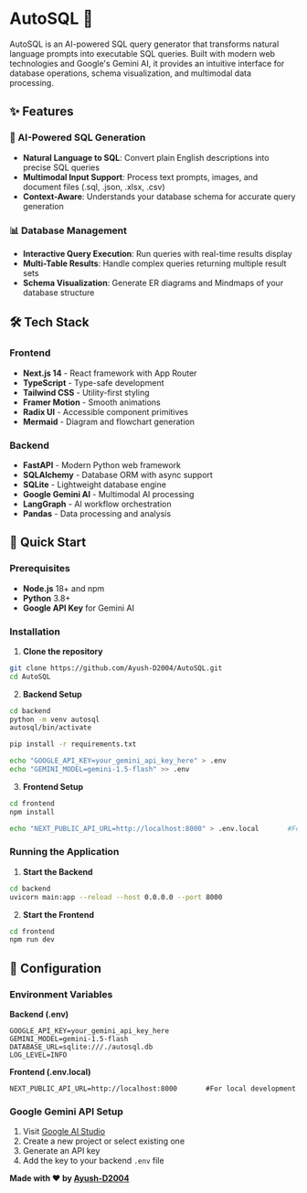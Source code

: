 # AutoSQL 🚀

AutoSQL is an AI-powered SQL query generator that transforms natural language prompts into executable SQL queries. Built with modern web technologies and Google's Gemini AI, it provides an intuitive interface for database operations, schema visualization, and multimodal data processing.

## ✨ Features

### 🤖 AI-Powered SQL Generation
- **Natural Language to SQL**: Convert plain English descriptions into precise SQL queries
- **Multimodal Input Support**: Process text prompts, images, and document files (.sql, .json, .xlsx, .csv)
- **Context-Aware**: Understands your database schema for accurate query generation

### 📊 Database Management
- **Interactive Query Execution**: Run queries with real-time results display
- **Multi-Table Results**: Handle complex queries returning multiple result sets
- **Schema Visualization**: Generate ER diagrams and Mindmaps of your database structure

## 🛠️ Tech Stack

### Frontend
- **Next.js 14** - React framework with App Router
- **TypeScript** - Type-safe development
- **Tailwind CSS** - Utility-first styling
- **Framer Motion** - Smooth animations
- **Radix UI** - Accessible component primitives
- **Mermaid** - Diagram and flowchart generation

### Backend
- **FastAPI** - Modern Python web framework
- **SQLAlchemy** - Database ORM with async support
- **SQLite** - Lightweight database engine
- **Google Gemini AI** - Multimodal AI processing
- **LangGraph** - AI workflow orchestration
- **Pandas** - Data processing and analysis

## 🚀 Quick Start

### Prerequisites
- **Node.js** 18+ and npm
- **Python** 3.8+
- **Google API Key** for Gemini AI

### Installation

1. **Clone the repository**
```bash
git clone https://github.com/Ayush-D2004/AutoSQL.git
cd AutoSQL
```

2. **Backend Setup**
```bash
cd backend
python -m venv autosql
autosql/bin/activate

pip install -r requirements.txt

echo "GOOGLE_API_KEY=your_gemini_api_key_here" > .env
echo "GEMINI_MODEL=gemini-1.5-flash" >> .env
```

3. **Frontend Setup**
```bash
cd frontend
npm install

echo "NEXT_PUBLIC_API_URL=http://localhost:8000" > .env.local       #For local development
```

### Running the Application

1. **Start the Backend**
```bash
cd backend
uvicorn main:app --reload --host 0.0.0.0 --port 8000
```

2. **Start the Frontend**
```bash
cd frontend
npm run dev
```

## 🔧 Configuration

### Environment Variables

**Backend (.env)**
```env
GOOGLE_API_KEY=your_gemini_api_key_here
GEMINI_MODEL=gemini-1.5-flash
DATABASE_URL=sqlite:///./autosql.db
LOG_LEVEL=INFO
```

**Frontend (.env.local)**
```env
NEXT_PUBLIC_API_URL=http://localhost:8000       #For local development
```

### Google Gemini API Setup
1. Visit [Google AI Studio](https://aistudio.google.com/)
2. Create a new project or select existing one
3. Generate an API key
4. Add the key to your backend `.env` file

**Made with ❤️ by [Ayush-D2004](https://github.com/Ayush-D2004)**